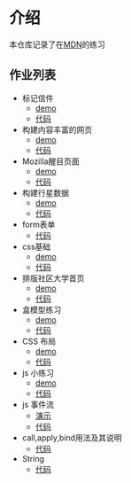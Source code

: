 # 介绍

本仓库记录了在[MDN](https://developer.mozilla.org/zh-CN/docs/Learn/HTML)的练习

## 作业列表
- 标记信件
  - [demo](https://15515179583.github.io/MDN/test1/index.html)
  - [代码](/test1)
- 构建内容丰富的网页
  - [demo](https://15515179583.github.io/MDN/test2/index.html)
  - [代码](/test2)
- Mozilla醒目页面
  - [demo](https://15515179583.github.io/MDN/test3/index.html)
  - [代码](/test3)
- 构建行星数据
  - [demo](https://15515179583.github.io/MDN/test4/index.html)
  - [代码](/test4)
- form表单
  - [代码](/test5)
- css基础
  - [demo](https://15515179583.github.io/MDN/test6/index.html)
  - [代码](/test6)
- 排版社区大学首页
  - [demo](https://15515179583.github.io/MDN/test7/index.html)
  - [代码](/test7)
- 盒模型练习
  - [demo](https://15515179583.github.io/MDN/test8/index.html)
  - [代码](/test8)
- CSS 布局
  - [demo](https://15515179583.github.io/MDN/test9/index.html)
  - [代码](/test9)
- js 小练习
  - [demo](https://15515179583.github.io/MDN/test10/index.html)
  - [代码](/test10)
- js 事件流
  - [演示](https://15515179583.github.io/MDN/test11/index.html)
  - [代码](/test11)
- call,apply,bind用法及其说明
  - [代码](/test12)
- String
  - [代码](/test13)
